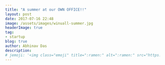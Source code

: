 ```yaml
---
title: "A summer at our OWN OFFICE!!"
layout: post
date: 2017-07-16 22:48
image: /assets/images/winuall-summer.jpg
headerImage: true
tag:
- startup
blog: true
author: Abhinav Das
description:
# jemoji: '<img class="emoji" title=":ramen:" alt=":ramen:" src="https://assets.github.com/images/icons/emoji/unicode/1f35c.png" height="20" width="20" align="absmiddle">'
---
```

